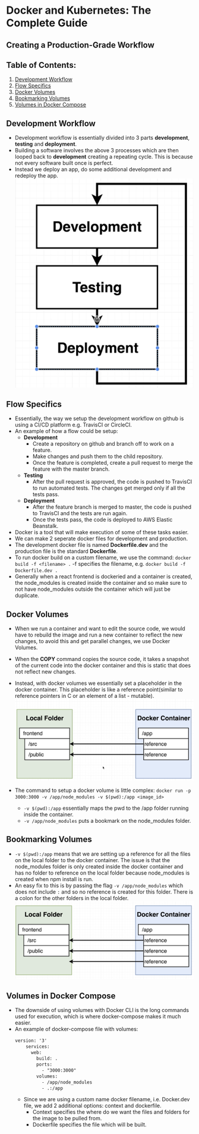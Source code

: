 # Docker and Kubernetes: The Complete Guide
## Creating a Production-Grade Workflow

## Table of Contents:
1. [Development Workflow](#DevelopmentWorkflow)
2. [Flow Specifics](#FlowSpecifics)
3. [Docker Volumes](#DockerVolumes)
4. [Bookmarking Volumes](#BookmarkingVolumes)
5. [Volumes in Docker Compose](#VolumesDockerCompose)

## Development Workflow <a name="DevelopmentWorkflow"></a>

- Development workflow is essentially divided into 3 parts **development**, **testing** and **deployment**.
- Building a software involves the above 3 processes which are then looped back to **development** creating a repeating cycle. This is because not every software built once is perfect.
- Instead we deploy an app, do some additional development and redeploy the app.
![Development Workflow Image](./Images/devWorkflowImage6.png)


## Flow Specifics <a name="FlowSpecifics"></a>

- Essentially, the way we setup the development workflow on github is using a CI/CD platform e.g. TravisCI or CircleCI.
- An example of how a flow could be setup:
    - **Development**
        - Create a repository on github and branch off to work on a feature.
        - Make changes and push them to the child repository.
        - Once the feature is completed, create a pull request to merge the feature with the master branch.
    - **Testing**
        - After the pull request is approved, the code is pushed to TravisCI to run automated tests. The changes get merged only if all the tests pass.
    - **Deployment**
        - After the feature branch is merged to master, the code is pushed to TravisCI and the tests are run again.
        - Once the tests pass, the code is deployed to AWS Elastic Beanstalk.
- Docker is a tool that will make execution of some of these tasks easier.
- We can make 2 seperate docker files for development and production.
- The development docker file is named **Dockerfile.dev** and the production file is the standard **Dockerfile**.
- To run docker build on a custom filename, we use the command: `docker build -f <filename> .` -f specifies the filename, e.g. `docker build -f Dockerfile.dev .`
- Generally when a react frontend is dockeried and a container is created, the node_modules is created inside the container and so make sure to not have node_modules outside the container which will just be duplicate.

## Docker Volumes <a name="DockerVolumes"></a>

- When we run a container and want to edit the source code, we would have to rebuild the image and run a new container to reflect the new changes, to avoid this and get parallel changes, we use Docker Volumes.
- When the **COPY** command copies the source code, it takes a snapshot of the current code into the docker container and this is static that does not reflect new changes.
- Instead, with docker volumes we essentially set a placeholder in the docker container. This placeholder is like a reference point(similar to reference pointers in C or an element of a list - mutable).
![Docker Reference  Image](./Images/dockerReferenceImage6.png)

- The command to setup a docker volume is little complex:
`docker run -p 3000:3000 -v /app/node_modules -v $(pwd):/app <image_id>`
    - `-v $(pwd):/app` essentially maps the pwd to the /app folder running inside the container.
    - `-v /app/node_modules` puts a bookmark on the node_modules folder.

## Bookmarking Volumes <a name="BookmarkingVolumes"></a>

- `-v $(pwd):/app` means that we are setting up a reference for all the files on the local folder to the docker container. The issue is that the node_modules folder is only created inside the docker container and has no folder to reference on the local folder because node_modules is created when npm install is run.
- An easy fix to this is by passing the flag `-v /app/node_modules` which does not include `:` and so no reference is created for this folder. There is a colon for the other folders in the local folder.
![Bookmark Volumes  Image](./Images/bookmarkVolumesImage6.png)

## Volumes in Docker Compose <a name="VolumesDockerCompose"></a>

- The downside of using volumes with Docker CLI is the long commands used for execution, which is where docker-compose makes it much easier.
- An example of docker-compose file with volumes:
    ```
    version: '3'
        services:
          web:
            build: .
            ports:
              - "3000:3000"
            volumes:
              - /app/node_modules
              - .:/app
    ```
    - Since we are using a custom name docker filename, i.e. Docker.dev file, we add 2 additional options: context and dockerfile.
        -  Context specifies the where do we want the files and folders for the image to be pulled from.
        -  Dockerfile specifies the file which will be built.
